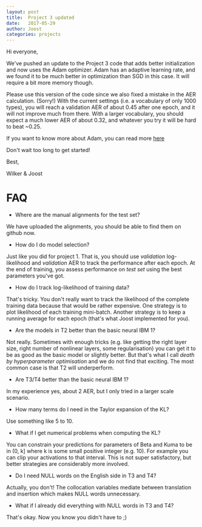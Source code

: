 ```yaml
---
layout: post
title:  Project 3 updated 
date:   2017-05-29
author: Joost
categories: projects
---
```


Hi everyone,

We've pushed an update to the Project 3 code that adds better initialization and now uses the Adam optimizer. Adam has an adaptive learning rate, and we found it to be much better in optimization than SGD in this case. It will require a bit more memory though.

Please use this version of the code since we also fixed a mistake in the AER calculation. (Sorry!) With the current settings (i.e. a vocabulary of only 1000 types), you will reach a validation AER of about 0.45 after one epoch, and it will not improve much from there. With a larger vocabulary, you should expect a much lower AER of about 0.32, and whatever you try it will be hard to beat  ~0.25.

If you want to know more about Adam, you can read more [here](https://arxiv.org/abs/1412.6980)

Don't wait too long to get started!

Best,

Wilker & Joost

# FAQ

* Where are the manual alignments for the test set?

We have uploaded the alignments, you should be able to find them on github now.

* How do I do model selection?

Just like you did for project 1. That is, you should use *validation* log-likelihood and *validation* AER to track the performance after each epoch. At the end of training, you assess performance on *test set* using the best parameters you've got.

* How do I track log-likelihood of training data?

That's tricky. You don't really want to track the likelihood of the complete training data because that would be rather expensive. One strategy is to plot likelihood of each training mini-batch. Another strategy is to keep a running average for each epoch (that's what Joost implemented for you). 

* Are the models in T2 better than the basic neural IBM 1?

Not really. Sometimes with enough tricks (e.g. like getting the right layer size, right number of nonlinear layers, some regularisation) you can get it to be as good as the basic model or slightly better. But that's what I call *death by hyperparameter optimisation* and we do not find that exciting. The most common case is that T2 will underperform. 

* Are T3/T4 better than the basic neural IBM 1?

In my experience yes, about 2 AER, but I only tried in a larger scale scenario.

* How many terms do I need in the Taylor expansion of the KL?

Use something like 5 to 10.

* What if I get numerical problems when computing the KL?

You can constrain your predictions for parameters of Beta and Kuma to be in (0, k] where k is some small positive integer (e.g. 10). For example you can clip your activations to that interval. This is not super satisfactory, but better strategies are considerably more involved. 

* Do I need NULL words on the English side in T3 and T4?

Actually, you don't! The collocation variables mediate between translation and insertion which makes NULL words unnecessary. 

* What if I already did everything with NULL words in T3 and T4?

That's okay. Now you know you didn't have to ;)


